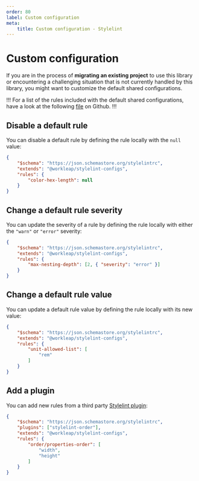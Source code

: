 ```yaml
---
order: 80
label: Custom configuration
meta:
    title: Custom configuration - Stylelint
---
```


# Custom configuration

If you are in the process of **migrating an existing project** to use this library or encountering a challenging situation that is not currently handled by this library, you might want to customize the default shared configurations.

!!!
For a list of the rules included with the default shared configurations, have a look at the following [file](https://github.com/gsoft-inc/wl-web-configs/blob/main/packages/stylelint-config/src/index.ts) on Github.
!!!

## Disable a default rule

You can disable a default rule by defining the rule locally with the `null` value:

```json !#4-6 .stylelintrc.json
{
    "$schema": "https://json.schemastore.org/stylelintrc",
    "extends": "@workleap/stylelint-configs",
    "rules": {
        "color-hex-length": null
    }
}
```

## Change a default rule severity

You can update the severity of a rule by defining the rule locally with either the `"warn"` or `"error"` severity:

```json !#4-6 .stylelintrc.json
{
    "$schema": "https://json.schemastore.org/stylelintrc",
    "extends": "@workleap/stylelint-configs",
    "rules": {
        "max-nesting-depth": [2, { "severity": "error" }]
    }
}
```

## Change a default rule value

You can update a default rule value by defining the rule locally with its new value:

```json !#4-8 .stylelintrc.json
{
    "$schema": "https://json.schemastore.org/stylelintrc",
    "extends": "@workleap/stylelint-configs",
    "rules": {
        "unit-allowed-list": [
            "rem"
        ]
    }
}
```

## Add a plugin

You can add new rules from a third party [Stylelint plugin](https://stylelint.io/user-guide/configure#plugins):

```json !#3,5-10 .stylelintrc.json
{
    "$schema": "https://json.schemastore.org/stylelintrc",
    "plugins": ["stylelint-order"],
    "extends": "@workleap/stylelint-configs",
    "rules": {
		"order/properties-order": [
			"width",
			"height"
		]
    }
}
```



